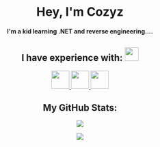 <h1 align="center"> Hey, I'm Cozyz </h1>

<h4 align="center">I'm a kid learning .NET and reverse engineering....</h4>

<h2 align="center"> I have experience with: <img src = "https://media2.giphy.com/media/QssGEmpkyEOhBCb7e1/giphy.gif?cid=ecf05e47a0n3gi1bfqntqmob8g9aid1oyj2wr3ds3mg700bl&rid=giphy.gif" width = 32px> </h2>

<p align="center">
  <a href= https://github.com/confusity?tab=repositories&q=&type=&language=c&sort= > <img width ='42px' src ='https://upload.wikimedia.org/wikipedia/commons/thumb/c/c3/Python-logo-notext.svg/1200px-Python-logo-notext.svg.png> </a>
  <a href= https://github.com/confusity?tab=repositories&q=&type=&language=cpp&sort= > <img width ='42px' src ='https://raw.githubusercontent.com/rahulbanerjee26/githubAboutMeGenerator/main/icons/cpp.svg'> </a>
  <a href= https://github.com/confusity?tab=repositories&q=&type=&language=csharp&sort= > <img width ='42px' src ='https://raw.githubusercontent.com/rahulbanerjee26/githubAboutMeGenerator/main/icons/csharp.svg'> </a>
  <a href= https://github.com/confusity?tab=repositories&q=&type=&language=dotnet&sort= > <img width ='42px' src ='https://raw.githubusercontent.com/rahulbanerjee26/githubAboutMeGenerator/main/icons/dotnet.svg'> </a>
</p>

<h2 align="center"> My GitHub Stats: </h2>
  
<p align="center">
  <img src="https://github-readme-stats-zenixas.vercel.app/api?username=cozyz&count_private=true&layout=compact&hide=issues&show_icons=true&theme=dark">
</p>

<p align="center">
  <img src="https://github-readme-stats-zenixas.vercel.app/api/top-langs/?username=cozyz&layout=compact&theme=dark">
</p>

